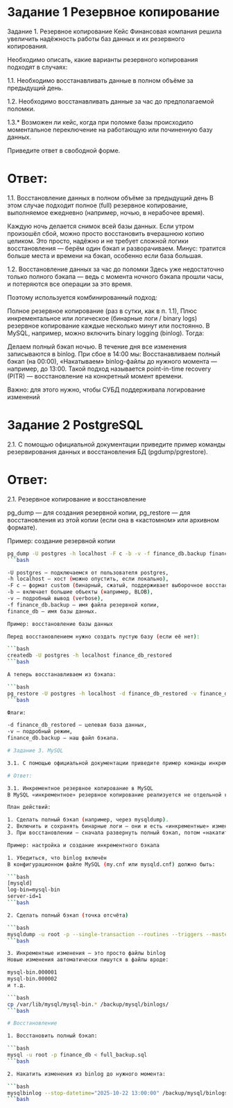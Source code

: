 # Задание 1 Резервное копирование

Задание 1. Резервное копирование
Кейс
Финансовая компания решила увеличить надёжность работы баз данных и их резервного копирования.

Необходимо описать, какие варианты резервного копирования подходят в случаях:

1.1. Необходимо восстанавливать данные в полном объёме за предыдущий день.

1.2. Необходимо восстанавливать данные за час до предполагаемой поломки.

1.3.* Возможен ли кейс, когда при поломке базы происходило моментальное переключение на работающую или починенную базу данных.

Приведите ответ в свободной форме.

# Ответ:

1.1. Восстановление данных в полном объёме за предыдущий день
В этом случае подходит полное (full) резервное копирование, выполняемое ежедневно (например, ночью, в нерабочее время).

Каждую ночь делается снимок всей базы данных.
Если утром произошёл сбой, можно просто восстановить вчерашнюю копию целиком.
Это просто, надёжно и не требует сложной логики восстановления — берём один бэкап и разворачиваем.
Минус: тратится больше места и времени на бэкап, особенно если база большая.

1.2. Восстановление данных за час до поломки
Здесь уже недостаточно только полного бэкапа — ведь с момента ночного бэкапа прошли часы, и потеряются все операции за это время.

Поэтому используется комбинированный подход:

Полное резервное копирование (раз в сутки, как в п. 1.1),
Плюс инкрементальное или логическое (бинарные логи / binary logs) резервное копирование каждые несколько минут или постоянно.
В MySQL, например, можно включить binary logging (binlog). Тогда:

Делаем полный бэкап ночью.
В течение дня все изменения записываются в binlog.
При сбое в 14:00 мы:
Восстанавливаем полный бэкап (на 00:00),
«Накатываем» binlog-файлы до нужного момента — например, до 13:00.
Такой подход называется point-in-time recovery (PITR) — восстановление на конкретный момент времени.

Важно: для этого нужно, чтобы СУБД поддерживала логирование изменений

# Задание 2 PostgreSQL

2.1. С помощью официальной документации приведите пример команды резервирования данных и восстановления БД (pgdump/pgrestore).

# Ответ:

2.1. Резервное копирование и восстановление

pg_dump — для создания резервной копии,
pg_restore — для восстановления из этой копии (если она в «кастомном» или архивном формате).

Пример: создание резервной копии

```bash
pg_dump -U postgres -h localhost -F c -b -v -f finance_db.backup finance_db
```bash

-U postgres — подключаемся от пользователя postgres,
-h localhost — хост (можно опустить, если локально),
-F c — формат custom (бинарный, сжатый, поддерживает выборочное восстановление),
-b — включает большие объекты (например, BLOB),
-v — подробный вывод (verbose),
-f finance_db.backup — имя файла резервной копии,
finance_db — имя базы данных.

Пример: восстановление базы данных

Перед восстановлением нужно создать пустую базу (если её нет):

```bash
createdb -U postgres -h localhost finance_db_restored
```bash

А теперь восстанавливаем из бэкапа:

```bash
pg_restore -U postgres -h localhost -d finance_db_restored -v finance_db.backup
```bash

Флаги:

-d finance_db_restored — целевая база данных,
-v — подробный режим,
finance_db.backup — наш файл бэкапа.

# Задание 3. MySQL

3.1. С помощью официальной документации приведите пример команды инкрементного резервного копирования базы данных MySQL.

# Ответ:

3.1. Инкрементное резервное копирование в MySQL
В MySQL «инкрементное» резервное копирование реализуется не отдельной командой, а с помощью бинарных логов (binary logs, или binlog). Эти логи записывают все изменения данных (INSERT, UPDATE, DELETE и т.д.) в виде событий.

План действий:

1. Сделать полный бэкап (например, через mysqldump).
2. Включить и сохранять бинарные логи — они и есть «инкрементные» изменения.
3. При восстановлении — сначала развернуть полный бэкап, потом «накатить» нужную часть binlog.

Пример: настройка и создание инкрементного бэкапа

1. Убедиться, что binlog включён
В конфигурационном файле MySQL (my.cnf или mysqld.cnf) должно быть:

```bash
[mysqld]
log-bin=mysql-bin
server-id=1
```bash

2. Сделать полный бэкап (точка отсчёта)

```bash
mysqldump -u root -p --single-transaction --routines --triggers --master-data=2 finance_db > full_backup.sql
```bash

3. Инкрементные изменения — это просто файлы binlog
Новые изменения автоматически пишутся в файлы вроде:

mysql-bin.000001
mysql-bin.000002
и т.д.

```bash
cp /var/lib/mysql/mysql-bin.* /backup/mysql/binlogs/
```bash

# Восстановление

1. Восстановить полный бэкап:

```bash
mysql -u root -p finance_db < full_backup.sql
```bash

2. Накатить изменения из binlog до нужного момента:

```bash
mysqlbinlog --stop-datetime="2025-10-22 13:00:00" /backup/mysql/binlogs/mysql-bin.000003 | mysql -u root -p
```bash

